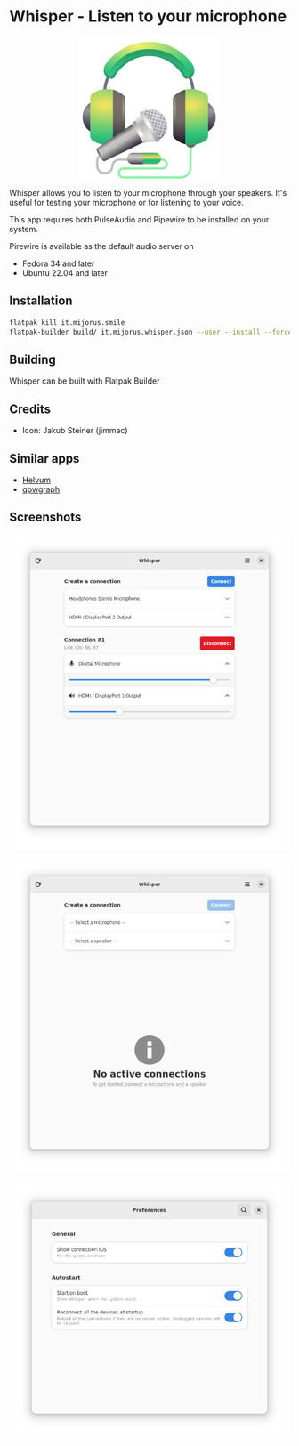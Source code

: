 # Whisper - Listen to your microphone

<p align="center">
<img src="data/icons/hicolor/scalable/apps/it.mijorus.whisper.svg">
</p>

Whisper allows you to listen to your microphone through your speakers. It's useful for testing your microphone or for listening to your voice.

This app requires both PulseAudio and Pipewire to be installed on your system.

Pirewire is available as the default audio server on 
- Fedora 34 and later
- Ubuntu 22.04 and later


## Installation

```bash
flatpak kill it.mijorus.smile
flatpak-builder build/ it.mijorus.whisper.json --user --install --force-clean
```

## Building

Whisper can be built with Flatpak Builder

## Credits

- Icon: Jakub Steiner (jimmac)

## Similar apps

- [Helvum](https://gitlab.freedesktop.org/pipewire/helvum)
- [qpwgraph](https://flathub.org/apps/details/org.rncbc.qpwgraph)

## Screenshots

<p align="center">
<img src="docs/img1.png">
</p>
<p align="center">
<img src="docs/img4.png">
</p>
<p align="center">
<img src="docs/img3.png">
</p>
